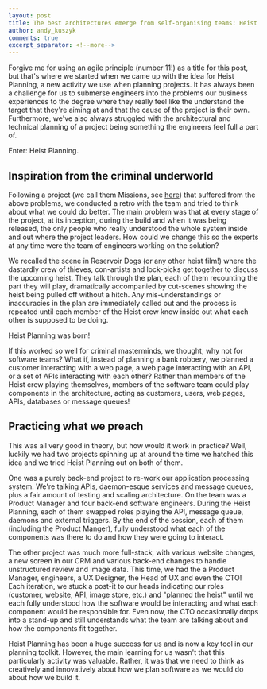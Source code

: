 ```yaml
---
layout: post
title: The best architectures emerge from self-organising teams: Heist Planning
author: andy_kuszyk
comments: true
excerpt_separator: <!--more-->
---
```


Forgive me for using an agile principle (number 11!) as a title for this post, but that's where we started when we came up with the idea for Heist Planning, a new activity we use when planning projects. It has always been a challenge for us to submerse engineers into the problems our business experiences to the degree where they really feel like the understand the target that they're aiming at and that the cause of the project is their own. Furthermore, we've also always struggled with the architectural and technical planning of a project being something the engineers feel full a part of.

Enter: Heist Planning.

<!--more-->

## Inspiration from the criminal underworld
Following a project (we call them Missions, see [here](https://tech.carfinance247.co.uk/how-to-facilitate-engineering-engagement-and-team-discussions/)) that suffered from the above problems, we conducted a retro with the team and tried to think about what we could do better. The main problem was that at every stage of the project, at its inception, during the build and when it was being released, the only people who really understood the whole system inside and out where the project leaders. How could we change this so the experts at any time were the team of engineers working on the solution?

We recalled the scene in Reservoir Dogs (or any other heist film!) where the dastardly crew of thieves, con-artists and lock-picks get together to discuss the upcoming heist. They talk through the plan, each of them recounting the part they will play, dramatically accompanied by cut-scenes showing the heist being pulled off without a hitch. Any mis-understandings or inaccuracies in the plan are immediately called out and the process is repeated until each member of the Heist crew know inside out what each other is supposed to be doing.

Heist Planning was born!

If this worked so well for criminal masterminds, we thought, why not for software teams? What if, instead of planning a bank robbery, we planned a customer interacting with a web page, a web page interacting with an API, or a set of APIs interacting with each other? Rather than members of the Heist crew playing themselves, members of the software team could play components in the architecture, acting as customers, users, web pages, APIs, databases or message queues!

## Practicing what we preach
This was all very good in theory, but how would it work in practice? Well, luckily we had two projects spinning up at around the time we hatched this idea and we tried Heist Planning out on both of them.

One was a purely back-end project to re-work our application processing system. We're talking APIs, daemon-esque services and message queues, plus a fair amount of testing and scaling architecture. On the team was a Product Manager and four back-end software engineers. During the Heist Planning, each of them swapped roles playing the API, message queue, daemons and external triggers. By the end of the session, each of them (including the Product Manger), fully understood what each of the components was there to do and how they were going to interact.

The other project was much more full-stack, with various website changes, a new screen in our CRM and various back-end changes to handle unstructured review and image data. This time, we had the a Product Manager, engineers, a UX Designer, the Head of UX and even the CTO! Each iteration, we stuck a post-it to our heads indicating our roles (customer, website, API, image store, etc.) and "planned the heist" until we each fully understood how the software would be interacting and what each component would be responsible for. Even now, the CTO occasionally drops into a stand-up and still understands what the team are talking about and how the components fit together.

Heist Planning has been a huge success for us and is now a key tool in our planning toolkit. However, the main learning for us wasn't that this particularly activity was valuable. Rather, it was that we need to think as creatively and innovatively about how we plan software as we would do about how we build it.

